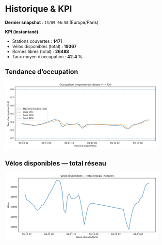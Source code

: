 # Historique & KPI

**Dernier snapshot** : `13/09 06:50` (Europe/Paris)

**KPI (instantané)**

- Stations couvertes : **1471**
- Vélos disponibles (total) : **19367**
- Bornes libres (total) : **26488**
- Taux moyen d’occupation : **42.4 %**

## Tendance d’occupation

![Mean occupancy](assets/figs/occupancy_last72h.png)

## Vélos disponibles — total réseau

![Bikes total](assets/figs/bikes_total_last72h.png)

